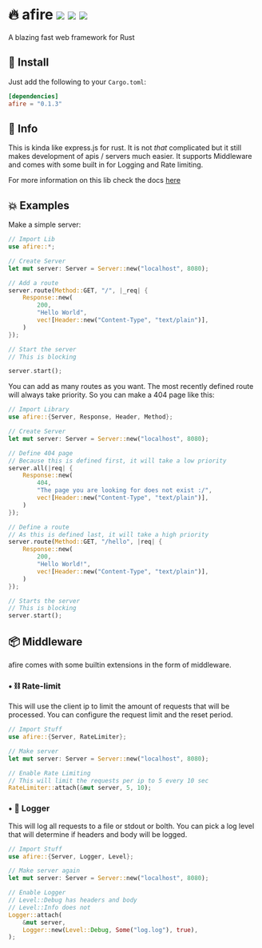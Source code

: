 # 🔥 afire <a href="https://github.com/Basicprogrammer10/afire/actions"><img src="https://img.shields.io/github/workflow/status/Basicprogrammer10/afire/CI?label=Tests"></a> <a href="https://www.codefactor.io/repository/github/basicprogrammer10/watertemp"><a href="#"><img src="https://img.shields.io/tokei/lines/github/Basicprogrammer10/afire?label=Total%20Lines"></a> <a href="https://crates.io/crates/afire"><img src="https://img.shields.io/crates/d/afire?label=Downloads"></a>

A blazing fast web framework for Rust

## 💠 Install

Just add the following to your `Cargo.toml`:

```toml
[dependencies]
afire = "0.1.3"
```

## 📄 Info

This is kinda like express.js for rust. It is not _that_ complicated but it still makes development of apis / servers much easier. It supports Middleware and comes with some built in for Logging and Rate limiting.

For more information on this lib check the docs [here](https://crates.io/crates/afire)

## 💥 Examples

Make a simple server:

```rust
// Import Lib
use afire::*;

// Create Server
let mut server: Server = Server::new("localhost", 8080);

// Add a route
server.route(Method::GET, "/", |_req| {
    Response::new(
        200,
        "Hello World",
        vec![Header::new("Content-Type", "text/plain")],
    )
});

// Start the server
// This is blocking

server.start();
```

You can add as many routes as you want. The most recently defined route will always take priority. So you can make a 404 page like this:

```rust
// Import Library
use afire::{Server, Response, Header, Method};

// Create Server
let mut server: Server = Server::new("localhost", 8080);

// Define 404 page
// Because this is defined first, it will take a low priority
server.all(|req| {
    Response::new(
        404,
        "The page you are looking for does not exist :/",
        vec![Header::new("Content-Type", "text/plain")],
    )
});

// Define a route
// As this is defined last, it will take a high priority
server.route(Method::GET, "/hello", |req| {
    Response::new(
        200,
        "Hello World!",
        vec![Header::new("Content-Type", "text/plain")],
    )
});

// Starts the server
// This is blocking
server.start();
```

## 📦 Middleware

afire comes with some builtin extensions in the form of middleware.

### • ⛓️ Rate-limit

This will use the client ip to limit the amount of requests that will be processed. You can configure the request limit and the reset period.

```rust
// Import Stuff
use afire::{Server, RateLimiter};

// Make server
let mut server: Server = Server::new("localhost", 8080);

// Enable Rate Limiting
// This will limit the requests per ip to 5 every 10 sec
RateLimiter::attach(&mut server, 5, 10);
```

### • 📜 Logger

This will log all requests to a file or stdout or bolth. You can pick a log level that will determine if headers and body will be logged.

```rust
// Import Stuff
use afire::{Server, Logger, Level};

// Make server again
let mut server: Server = Server::new("localhost", 8080);

// Enable Logger
// Level::Debug has headers and body
// Level::Info does not
Logger::attach(
    &mut server,
    Logger::new(Level::Debug, Some("log.log"), true),
);
```
